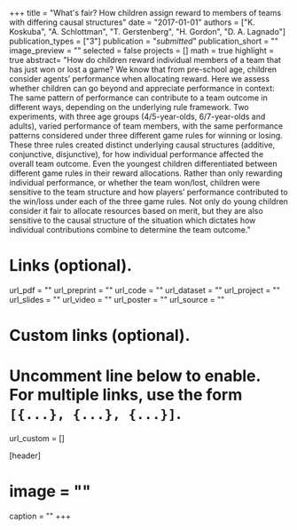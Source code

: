 +++
title = "What's fair? How children assign reward to members of teams with differing causal structures"
date = "2017-01-01"
authors = ["K. Koskuba", "A. Schlottman", "T. Gerstenberg", "H. Gordon", "D. A. Lagnado"]
publication_types = ["3"]
publication = "_submitted_"
publication_short = ""
image_preview = ""
selected = false
projects = []
math = true
highlight = true
abstract= "How do children reward individual members of a team that has just won or lost a game? We know that from pre-school age, children consider agents’ performance when allocating reward. Here we assess whether children can go beyond and appreciate performance in context: The same pattern of performance can contribute to a team outcome in different ways, depending on the underlying rule framework. Two experiments, with three age groups (4/5-year-olds, 6/7-year-olds and adults), varied performance of team members, with the same performance patterns considered under three different game rules for winning or losing. These three rules created distinct underlying causal structures (additive, conjunctive, disjunctive), for how individual performance affected the overall team outcome. Even the youngest children differentiated between different game rules in their reward allocations. Rather than only rewarding individual performance, or whether the team won/lost, children were sensitive to the team structure and how players’ performance contributed to the win/loss under each of the three game rules. Not only do young children consider it fair to allocate resources based on merit, but they are also sensitive to the causal structure of the situation which dictates how individual contributions combine to determine the team outcome."

# Links (optional).
url_pdf = ""
url_preprint = ""
url_code = ""
url_dataset = ""
url_project = ""
url_slides = ""
url_video = ""
url_poster = ""
url_source = ""

# Custom links (optional).
#  Uncomment line below to enable. For multiple links, use the form `[{...}, {...}, {...}]`.
url_custom = []

[header]
# image = ""
caption = ""
+++

